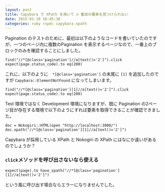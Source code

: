 ```yaml
---
layout: post
title: Capybara で XPath を用いて n 番目の要素を見つけられない
date: 2015-01-10 16:45:38
categories: ruby rspec capybara xpath
---
```

<p>Pagination のテストのために、最初は以下のようなコードを書いていたのですが、一つのページ内に複数のPagination を表示するページなので、一番上のブロックのみを確認することにしました。</p>

```
find("//*[@class='pagination']//a[text()='2']").click
expect(page.status_code).to eq(200)
```

<p>これに、以下のように　<code>*[@class='pagination']</code> の末尾に <code>[1]</code> を追加したのですが <code>Capybara::ElementNotFound</code> になってしまいます。</p>

```
find("//*[@class='pagination'][1]//a[text()='2']").click
expect(page.status_code).to eq(200)
```

<p>Test 環境ではなく Development 環境になりますが、既に Pagination の2ページ目が存在する環境で以下のようにすれば要素を取得できることが確認できました。</p>

```
doc = Nokogiri::HTML(open "http://localhost:3000/")
doc.xpath("//*[@class='pagination'][1]//a[text()='2']")
```

<p>Capybara が採用している XPath と Nokogiri の XPath にはなにか違いがあるのでしょうか？</p>

<h3><code>click</code>メソッドを呼び出さないなら使える</h3>

```
expect(page).to have_xpath("//*[@class='pagination'][1]//a[text()='2']")
```

<p>という風に呼び出す場合ならエラーになりませんでした。</p>
